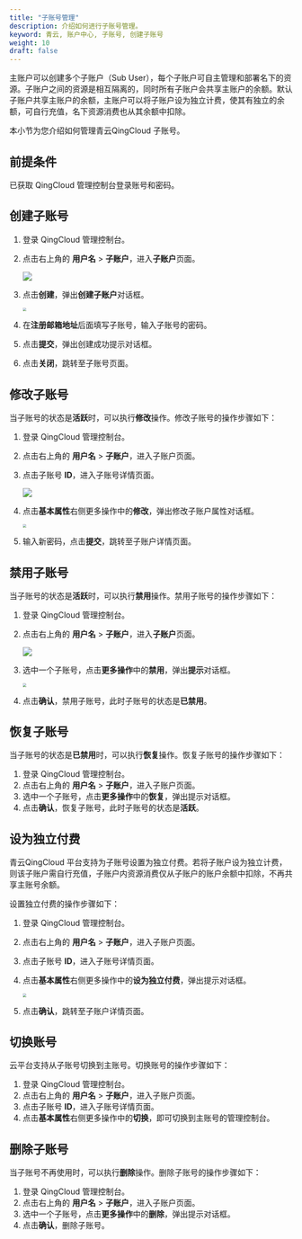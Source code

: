 ```yaml
---
title: "子账号管理"
description: 介绍如何进行子账号管理。
keyword: 青云, 账户中心, 子账号, 创建子账号
weight: 10
draft: false
---
```


主账户可以创建多个子账户（Sub User），每个子账户可自主管理和部署名下的资源。子账户之间的资源是相互隔离的，同时所有子账户会共享主账户的余额。默认子账户共享主账户的余额，主账户可以将子账户设为独立计费，使其有独立的余额，可自行充值，名下资源消费也从其余额中扣除。

本小节为您介绍如何管理青云QingCloud 子账号。

## 前提条件

已获取 QingCloud 管理控制台登录账号和密码。

## 创建子账号

1. 登录 QingCloud 管理控制台。

2. 点击右上角的 **用户名** > **子账户**，进入**子账户**页面。

   ![](../../../_images/subuser_create.png)

3. 点击**创建**，弹出**创建子账户**对话框。

   <img src="../../../_images/subuser_create_input.png" style="zoom:40%;" />

4. 在**注册邮箱地址**后面填写子账号，输入子账号的密码。

5. 点击**提交**，弹出创建成功提示对话框。

6. 点击**关闭**，跳转至子账号页面。

## 修改子账号

当子账号的状态是**活跃**时，可以执行**修改**操作。修改子账号的操作步骤如下：

1. 登录 QingCloud 管理控制台。

2. 点击右上角的 **用户名** > **子账户**，进入子账户页面。

3. 点击子账号 **ID**，进入子账号详情页面。

   ![](../../../_images/subuser_detail.png)

4. 点击**基本属性**右侧更多操作中的**修改**，弹出修改子账户属性对话框。

   <img src="../../../_images/subuser_modify.png" style="zoom:40%;" />

5. 输入新密码，点击**提交**，跳转至子账户详情页面。

## 禁用子账号

当子账号的状态是**活跃**时，可以执行**禁用**操作。禁用子账号的操作步骤如下：

1. 登录 QingCloud 管理控制台。

2. 点击右上角的 **用户名** > **子账户**，进入**子账户**页面。

   ![](../../../_images/subuser_action.png)

3. 选中一个子账号，点击**更多操作**中的**禁用**，弹出**提示**对话框。

   <img src="../../../_images/subuser_disabled_tips.png" style="zoom:40%;" />

4. 点击**确认**，禁用子账号，此时子账号的状态是**已禁用**。

## 恢复子账号

当子账号的状态是**已禁用**时，可以执行**恢复**操作。恢复子账号的操作步骤如下：

1. 登录 QingCloud 管理控制台。
2. 点击右上角的 **用户名** > **子账户**，进入子账户页面。
3. 选中一个子账号，点击**更多操作**中的**恢复**，弹出提示对话框。
4. 点击**确认**，恢复子账号，此时子账号的状态是**活跃**。

## 设为独立付费

青云QingCloud 平台支持为子账号设置为独立付费。若将子账户设为独立计费，则该子账户需自行充值，子账户内资源消费仅从子账户的账户余额中扣除，不再共享主账号余额。

设置独立付费的操作步骤如下：

1. 登录 QingCloud 管理控制台。

2. 点击右上角的 **用户名** > **子账户**，进入子账户页面。

3. 点击子账号 **ID**，进入子账号详情页面。

4. 点击**基本属性**右侧更多操作中的**设为独立付费**，弹出提示对话框。

   <img src="../../../_images/subuser_action_tips.png" style="zoom:40%;" />

5. 点击**确认**，跳转至子账户详情页面。

## 切换账号

云平台支持从子账号切换到主账号。切换账号的操作步骤如下：

1. 登录 QingCloud 管理控制台。
2. 点击右上角的 **用户名** > **子账户**，进入子账户页面。
3. 点击子账号 **ID**，进入子账号详情页面。
4. 点击**基本属性**右侧更多操作中的**切换**，即可切换到主账号的管理控制台。

## 删除子账号

当子账号不再使用时，可以执行**删除**操作。删除子账号的操作步骤如下：

1. 登录 QingCloud 管理控制台。
2. 点击右上角的 **用户名** > **子账户**，进入子账户页面。
3. 选中一个子账号，点击**更多操作**中的**删除**，弹出提示对话框。
4. 点击**确认**，删除子账号。



